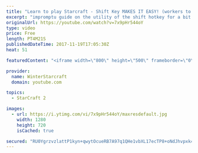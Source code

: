 ```yaml
---
title: "Learn to play Starcraft - Shift Key MAKES IT EASY! (workers to gas, waypoints, ctrl grps, moving)"
excerpt: "impromptu guide on the utility of the shift hotkey for a bit of everything"
originalUrl: https://youtube.com/watch?v=7x9pHr544oY
type: video
price: Free
length: PT4M21S
publishedDateTime: 2017-11-19T17:05:30Z
heat: 51

featuredContent: "<iframe width=\"800\" height=\"500\" frameborder=\"0\" src=\"https://www.youtube.com/embed/7x9pHr544oY\" allow=\"accelerometer; autoplay; encrypted-media; gyroscope; picture-in-picture\" allowfullscreen></iframe>"

provider:
  name: WinterStarcraft
  domain: youtube.com

topics:
  - StarCraft 2

images:
  - url: https://i.ytimg.com/vi/7x9pHr544oY/maxresdefault.jpg
    width: 1280
    height: 720
    isCached: true

secured: "RU0YgrzvzlattP1kyn+qwytOcueRB7A97q1QHe1vbXL17ecTP8+oNdJhvpxk42XteIvQATLXd/KMKMRWV3ancMtCTqUdfAOc0B30ReOhvSJZXFJwTIGA9c28f958iYa4mJDYHj/aKjw6CgzaOxfQvX3zhcLU6IZ7Bc1lZ8iToHsP0TYbVrEhhonRDGGT1VGXRbGQUVbRu8hLvAAQ/cYxgY3+l0GoIH0HGAT9lNLt12ByJUvHFC3wOqdOV87Ki4BCcH0tG9osPUgvxFW5M/9NPn80ze2guoF5O9R/DL1JAXnSE4qx0nQUJAqJou0tm3ltWXT0MO3asQEBCNFFTxdlXNibMRfrs2pJI8Kc47KHZbUyfDTqx62cJqMhgwj+AMJIYviBbWUPC8L4YJKWRrGiWQES/VT5U7PFmHFPVPinV8I=;jMduAPxxrksRhUCGz3Wdgg=="
---
```


